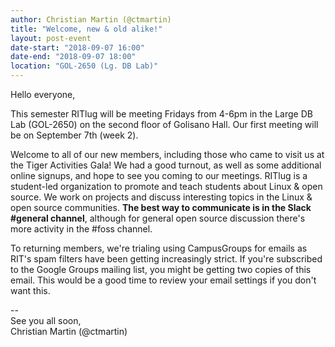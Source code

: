 ```yaml
---
author: Christian Martin (@ctmartin)
title: "Welcome, new & old alike!"
layout: post-event
date-start: "2018-09-07 16:00"
date-end: "2018-09-07 18:00"
location: "GOL-2650 (Lg. DB Lab)"
---
```


Hello everyone,

This semester RITlug will be meeting Fridays from 4-6pm in the Large DB Lab (GOL-2650) on the second floor of Golisano Hall.
Our first meeting will be on September 7th (week 2).

Welcome to all of our new members, including those who came to visit us at the Tiger Activities Gala!
We had a good turnout, as well as some additional online signups, and hope to see you coming to our meetings.
RITlug is a student-led organization to promote and teach students about Linux & open source.
We work on projects and discuss interesting topics in the Linux & open source communities.
**The best way to communicate is in the Slack #general channel**, although for general open source discussion there's more activity in the #foss channel.

To returning members, we're trialing using CampusGroups for emails as RIT's spam filters have been getting increasingly strict.
If you're subscribed to the Google Groups mailing list, you might be getting two copies of this email.
This would be a good time to review your email settings if you don't want this.

--<br />
See you all soon,<br />
Christian Martin (@ctmartin)
